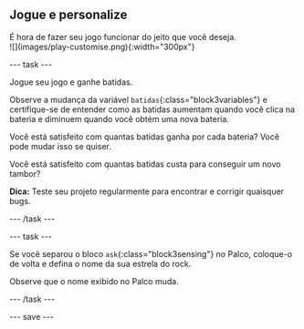 ## Jogue e personalize

<div style="display: flex; flex-wrap: wrap">
<div style="flex-basis: 200px; flex-grow: 1; margin-right: 15px;">
É hora de fazer seu jogo funcionar do jeito que você deseja.
</div>
<div>
![](images/play-customise.png){:width="300px"}
</div>
</div>

--- task ---

Jogue seu jogo e ganhe batidas.

Observe a mudança da variável `batidas`{:class="block3variables"} e certifique-se de entender como as batidas aumentam quando você clica na bateria e diminuem quando você obtém uma nova bateria.

Você está satisfeito com quantas batidas ganha por cada bateria? Você pode mudar isso se quiser.

Você está satisfeito com quantas batidas custa para conseguir um novo tambor?

**Dica:** Teste seu projeto regularmente para encontrar e corrigir quaisquer bugs.

--- /task ---

--- task ---

Se você separou o bloco `ask`{:class="block3sensing"} no Palco, coloque-o de volta e defina o nome da sua estrela do rock.

Observe que o nome exibido no Palco muda.

--- /task ---

--- save ---
